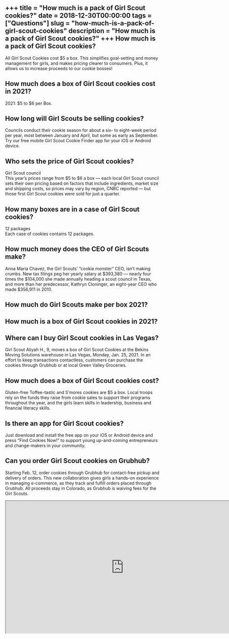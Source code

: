 +++
title = "How much is a pack of Girl Scout cookies?"
date = 2018-12-30T00:00:00
tags = ["Questions"]
slug = "how-much-is-a-pack-of-girl-scout-cookies"
description = "How much is a pack of Girl Scout cookies?"
+++
How much is a pack of Girl Scout cookies?
-----------------------------------------

All Girl Scout Cookies cost $5 a box. This simplifies goal-setting and money management for girls, and makes pricing clearer to consumers. Plus, it allows us to increase proceeds to our cookie bosses!

How much does a box of Girl Scout cookies cost in 2021?
-------------------------------------------------------

2021: $5 to $6 per Box.

How long will Girl Scouts be selling cookies?
---------------------------------------------

Councils conduct their cookie season for about a six- to eight-week period per year, most between January and April, but some as early as September. Try our free mobile Girl Scout Cookie Finder app for your iOS or Android device.

Who sets the price of Girl Scout cookies?
-----------------------------------------

Girl Scout council  
This year’s prices range from $5 to $6 a box — each local Girl Scout council sets their own pricing based on factors that include ingredients, market size and shipping costs, so prices may vary by region, CNBC reported — but those first Girl Scout cookies were sold for just a quarter.

How many boxes are in a case of Girl Scout cookies?
---------------------------------------------------

12 packages  
Each case of cookies contains 12 packages.

How much money does the CEO of Girl Scouts make?
------------------------------------------------

Anna Maria Chavez, the Girl Scouts’ “cookie monster” CEO, isn’t making crumbs. New tax filings peg her yearly salary at $393,380 — nearly four times the $104,000 she made annually heading a scout council in Texas, and more than her predecessor, Kathryn Cloninger, an eight-year CEO who made $356,911 in 2010.

How much do Girl Scouts make per box 2021?
------------------------------------------

How much is a box of Girl Scout cookies in 2021?
------------------------------------------------

Where can I buy Girl Scout cookies in Las Vegas?
------------------------------------------------

Girl Scout Aliyah H., 9, moves a box of Girl Scout Cookies at the Bekins Moving Solutions warehouse in Las Vegas, Monday, Jan. 25, 2021. In an effort to keep transactions contactless, customers can purchase the cookies through Grubhub or at local Green Valley Groceries.

How much does a box of Girl Scout cookies cost?
-----------------------------------------------

Gluten-free Toffee-tastic and S’mores cookies are $5 a box. Local troops rely on the funds they raise from cookie sales to support their programs throughout the year, and the girls learn skills in leadership, business and financial literacy skills.

Is there an app for Girl Scout cookies?
---------------------------------------

Just download and install the free app on your iOS or Android device and press “Find Cookies Now!” to support young up-and-coming entrepreneurs and change-makers in your community.

Can you order Girl Scout cookies on Grubhub?
--------------------------------------------

Starting Feb. 12, order cookies through Grubhub for contact-free pickup and delivery of orders. This new collaboration gives girls a hands-on experience in managing e-commerce, as they track and fulfill orders placed through Grubhub. All proceeds stay in Colorado, as Grubhub is waiving fees for the Girl Scouts.

<iframe allow="accelerometer; autoplay; clipboard-write; encrypted-media; gyroscope; picture-in-picture" allowfullscreen="" class="__youtube_prefs__  epyt-is-override  no-lazyload" data-no-lazy="1" data-origheight="433" data-origwidth="770" data-skipgform_ajax_framebjll="" height="433" id="_ytid_10569" loading="lazy" src="https://www.youtube.com/embed/2jTpYbj7boM?enablejsapi=1&autoplay=0&cc_load_policy=0&cc_lang_pref=&iv_load_policy=1&loop=0&modestbranding=0&rel=1&fs=1&playsinline=0&autohide=2&theme=dark&color=red&controls=1&" title="YouTube player" width="770"></iframe>